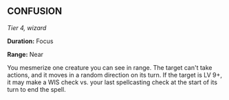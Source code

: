 ## CONFUSION

_Tier 4, wizard_

**Duration:** Focus

**Range:** Near

You mesmerize one creature you can see in range. The target can't take actions, and it moves in a random direction on its turn. If the target is LV 9+, it may make a WIS check vs. your last spellcasting check at the start of its turn to end the spell.

